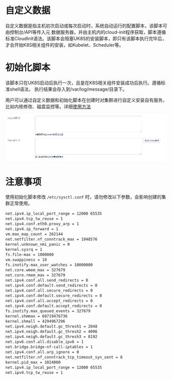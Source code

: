 # 自定义数据

自定义数据是指主机初次启动或每次启动时，系统自动运行的配置脚本，该脚本可由控制台/API等传入元 数据服务器，并由主机内的cloud-init程序获取，脚本遵循标准CloudInit语法。该脚本会阻塞UK8S的安装脚本，即只有该脚本执行完毕后，才会开始K8S相关组件的安装，如Kubelet、Scheduler等。

# 初始化脚本

该脚本只在UK8S启动后执行一次，且是在K8S相关组件安装成功后执行。遵循标准shell语法， 执行结果会存入到/var/log/message/目录下。

用户可以通过自定义数据和初始化脚本在创建时对集群进行自定义安装自有服务，比如内核修改、磁盘监控等。详细[使用方法](https://docs.ucloud.cn/uhost/guide/metadata/userdata)

![](../images/administercluster/cloud_init.png)


# 注意事项

使用初始化脚本修改 `/etc/sysctl.conf` 时，请勿修改以下参数，会影响创建的集群正常使用。

```
net.ipv4.ip_local_port_range = 12000 65535
net.ipv4.tcp_tw_reuse = 1
net.ipv4.conf.eth0.proxy_arp = 1
net.ipv4.ip_forward = 1
vm.max_map_count = 262144
net.netfilter.nf_conntrack_max = 1048576
kernel.unknown_nmi_panic = 0
kernel.sysrq = 1
fs.file-max = 1000000
vm.swappiness = 10
fs.inotify.max_user_watches = 10000000
net.core.wmem_max = 327679
net.core.rmem_max = 327679
net.ipv4.conf.all.send_redirects = 0
net.ipv4.conf.default.send_redirects = 0
net.ipv4.conf.all.secure_redirects = 0
net.ipv4.conf.default.secure_redirects = 0
net.ipv4.conf.all.accept_redirects = 0
net.ipv4.conf.default.accept_redirects = 0
fs.inotify.max_queued_events = 327679
kernel.shmmax = 68719476736
kernel.shmall = 4294967296
net.ipv4.neigh.default.gc_thresh1 = 2048
net.ipv4.neigh.default.gc_thresh2 = 4096
net.ipv4.neigh.default.gc_thresh3 = 8192
net.ipv6.conf.all.disable_ipv6 = 1
net.bridge.bridge-nf-call-iptables = 1
net.ipv4.conf.all.arp_ignore = 0
net.netfilter.nf_conntrack_tcp_timeout_syn_sent = 6
kernel.pid_max = 1024000
net.ipv4.ip_local_port_range = 12000 65535
net.ipv4.tcp_tw_reuse = 1
```
